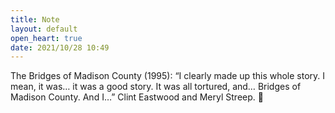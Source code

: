 ```yaml
---
title: Note
layout: default
open_heart: true
date: 2021/10/28 10:49
---
```


The Bridges of Madison County (1995): “I clearly made up this whole story. I mean, it was… it was a good story. It was all tortured, and… Bridges of Madison County. And I…”
Clint Eastwood and Meryl Streep. 🥺
